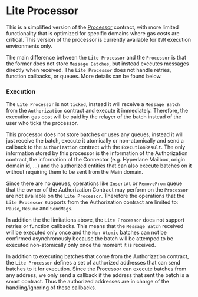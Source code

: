# Lite Processor

This is a simplified version of the [Processor](processor.md) contract, with more limited functionality that is optimized for specific domains where gas costs are critical. This version of the processor is currently available for `EVM` execution environments only.

The main difference between the `Lite Processor` and the `Processor` is that the former does not store `Message Batches`, but instead executes messages directly when received. The `Lite Processor` does not handle retries, function callbacks, or queues. More details can be found below.

### Execution

The `Lite Processor` is not `ticked`, instead it will receive a `Message Batch` from the `Authorization` contract and execute it immediately. Therefore, the execution gas cost will be paid by the relayer of the batch instead of the user who ticks the processor.

This processor does not store batches or uses any queues, instead it will just receive the batch, execute it atomically or non-atomically and send a callback to the `Authorization` contract with the `ExecutionResult`. The only information stored by this processor is the information of the Authorization contract, the information of the Connector (e.g. Hyperlane Mailbox, origin domain id, ...) and the authorized entities that can also execute batches on it without requiring them to be sent from the Main domain.

Since there are no queues, operations like `InsertAt` or `RemoveFrom` queue that the owner of the Authorization Contract may perform on the `Processor` are not available on the `Lite Processor`. Therefore the operations that the `Lite Processor` supports from the Authorization contract are limited to: `Pause`, `Resume` and `SendMsgs`.

In addition the the limitations above, the `Lite Processor` does not support retries or function callbacks. This means that the `Message Batch` received will be executed only once and the `Non Atomic` batches can not be confirmed asynchronously because the batch will be attemped to be executed non-atomically only once the moment it is received.

In addition to executing batches that come from the Authorization contract, the `Lite Processor` defines a set of authorized addresses that can send batches to it for execution. Since the Processor can execute batches from any address, we only send a callback if the address that sent the batch is a smart contract. Thus the authorized addresses are in charge of the handling/ignoring of these callbacks.
